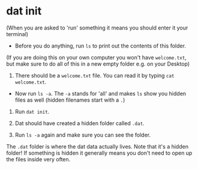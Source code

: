# dat init

(When you are asked to 'run' something it means you should enter it your terminal)

* Before you do anything, run `ls` to print out the contents of this folder.

(If you are doing this on your own computer you won't have `welcome.txt`, but make sure to do all of this in a new empty folder e.g. on your Desktop)

1. There should be a `welcome.txt` file. You can read it by typing `cat welcome.txt`. 

* Now run `ls -a`. The `-a` stands for 'all' and makes `ls` show you hidden files as well (hidden filenames start with a `.`)

1. Run `dat init`.

1. Dat should have created a hidden folder called `.dat`.

1. Run `ls -a` again and make sure you can see the folder.

The `.dat` folder is where the dat data actually lives. Note that it's a hidden folder! If something is hidden it generally means you don't need to open up the files inside very often.
